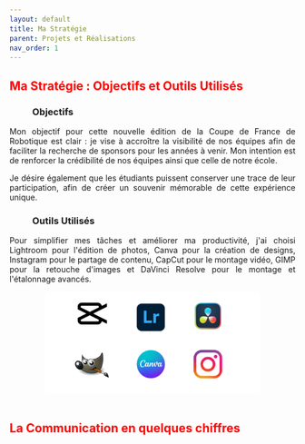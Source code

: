 ```yaml
---
layout: default
title: Ma Stratégie
parent: Projets et Réalisations
nav_order: 1
---
```



<h2 style="color: red;"><strong>Ma Stratégie : Objectifs et Outils Utilisés</strong></h2>

<h3 style="margin-left: 40px;">Objectifs</h3>

<p align="justify">Mon objectif pour cette nouvelle édition de la Coupe de France de Robotique est clair : je vise à accroître la visibilité de nos équipes afin de faciliter la recherche de sponsors pour les années à venir. Mon intention est de renforcer la crédibilité de nos équipes ainsi que celle de notre école.</p>

<p align="justify">Je désire également que les étudiants puissent conserver une trace de leur participation, afin de créer un souvenir mémorable de cette expérience unique.</p>

<h3 style="margin-left: 40px;">Outils Utilisés</h3>

<p align="justify">Pour simplifier mes tâches et améliorer ma productivité, j'ai choisi Lightroom pour l'édition de photos, Canva pour la création de designs, Instagram pour le partage de contenu, CapCut pour le montage vidéo, GIMP pour la retouche d'images et DaVinci Resolve pour le montage et l'étalonnage avancés. </p>

<div style="text-align: center;">
    <img src="../../images/logiciels_retouches.png" alt="Logiciels utilisés dans le travail : capcut, lightroom, canva, gimp, instagram, davinci resolve" style="width: 75%; height: auto; margin: auto;">
</div>

<br>

<h2 style="color: red;"><strong>La Communication en quelques chiffres</strong></h2>

<!--Nbr photos, vidéos, tps passé-->